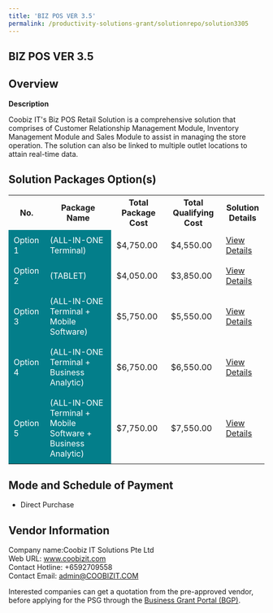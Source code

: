 ```yaml
---
title: 'BIZ POS VER 3.5'
permalink: /productivity-solutions-grant/solutionrepo/solution3305
---
```


## BIZ POS VER 3.5

## Overview

**Description**

Coobiz IT's Biz POS Retail Solution is a comprehensive solution that comprises of Customer Relationship Management Module, Inventory Management Module and Sales Module to assist in managing the store operation. The solution can also be linked to multiple outlet locations to attain real-time data.

## Solution Packages Option(s)

<table>
<tr>
<th><b>No.</b></th>
<th><b>Package Name</b></th>
<th><b>Total Package Cost</b></th>
<th><b>Total Qualifying Cost</b></th>
<th><b>Solution Details</b></th>
</tr>
<tr>
<td style='padding: 10px; background-color: #037E8A; color: #FFFFFF;'>Option 1</td>
<td style='padding: 10px; background-color: #037E8A; color: #FFFFFF;'>(ALL-IN-ONE Terminal)</td>
<td style='padding: 10px;'>$4,750.00</td>
<td style='padding: 10px;'>$4,550.00</td>
<td style='padding: 10px;'><a href='/images/psg/Coobiz_Desensitised_Annex_3__Part_1.pdf' target='_blank'>View Details</a></td>
</tr>
<tr>
<td style='padding: 10px; background-color: #037E8A; color: #FFFFFF;'>Option 2</td>
<td style='padding: 10px; background-color: #037E8A; color: #FFFFFF;'>(TABLET)</td>
<td style='padding: 10px;'>$4,050.00</td>
<td style='padding: 10px;'>$3,850.00</td>
<td style='padding: 10px;'><a href='/images/psg/Coobiz_Desensitised_Annex_3__Part_2.pdf' target='_blank'>View Details</a></td>
</tr>
<tr>
<td style='padding: 10px; background-color: #037E8A; color: #FFFFFF;'>Option 3</td>
<td style='padding: 10px; background-color: #037E8A; color: #FFFFFF;'>(ALL-IN-ONE Terminal + Mobile Software)</td>
<td style='padding: 10px;'>$5,750.00</td>
<td style='padding: 10px;'>$5,550.00</td>
<td style='padding: 10px;'><a href='/images/psg/Coobiz_Desensitised_Annex_3__Part_3.pdf' target='_blank'>View Details</a></td>
</tr>
<tr>
<td style='padding: 10px; background-color: #037E8A; color: #FFFFFF;'>Option 4</td>
<td style='padding: 10px; background-color: #037E8A; color: #FFFFFF;'>(ALL-IN-ONE Terminal + Business Analytic)</td>
<td style='padding: 10px;'>$6,750.00</td>
<td style='padding: 10px;'>$6,550.00</td>
<td style='padding: 10px;'><a href='/images/psg/Coobiz_Desensitised_Annex_3__Part_4.pdf' target='_blank'>View Details</a></td>
</tr>
<tr>
<td style='padding: 10px; background-color: #037E8A; color: #FFFFFF;'>Option 5</td>
<td style='padding: 10px; background-color: #037E8A; color: #FFFFFF;'>(ALL-IN-ONE Terminal + Mobile Software + Business Analytic)</td>
<td style='padding: 10px;'>$7,750.00</td>
<td style='padding: 10px;'>$7,550.00</td>
<td style='padding: 10px;'><a href='/images/psg/Coobiz_Desensitised_Annex_3__Part_5.pdf' target='_blank'>View Details</a></td>
</tr>
</table>

## Mode and Schedule of Payment

 - Direct Purchase

## Vendor Information

 Company name:Coobiz IT Solutions Pte Ltd<br>Web URL: www.coobizit.com <br>Contact Hotline: +6592709558 <br>Contact Email: admin@COOBIZIT.COM 

Interested companies can get a quotation from the pre-approved vendor, before applying for the PSG through the <a href='https://www.businessgrants.gov.sg/' target='_blank' rel='noopener'>Business Grant Portal (BGP)</a>.

<script src="/jquery/resize-tables.js"></script>
